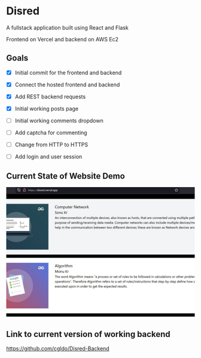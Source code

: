 # Disred
A fullstack application built using React and Flask

Frontend on Vercel and backend on AWS Ec2

## Goals
- [x] Initial commit for the frontend and backend
- [x] Connect the hosted frontend and backend
- [x] Add REST backend requests
- [x] Initial working posts page
- [ ] Initial working comments dropdown
- [ ] Add captcha for commenting
- [ ] Change from HTTP to HTTPS
- [ ] Add login and user session


## Current State of Website Demo
![Demo](demo.JPG?raw=true "Demo screen")


## Link to current version of working backend
https://github.com/cgldo/Disred-Backend











